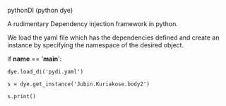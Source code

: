 pythonDI
(python dye)

A rudimentary Dependency injection framework in python.

We load the yaml file which has the dependencies defined and create an instance by specifying the namespace of the
desired object.

if __name__ == '__main__':

    dye.load_di('pydi.yaml')

    s = dye.get_instance('Jubin.Kuriakose.body2')

    s.print()

